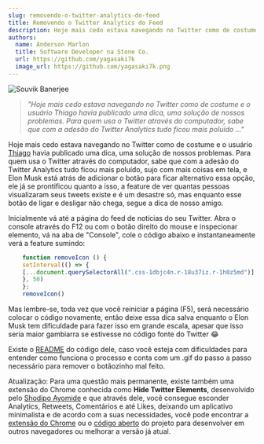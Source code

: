 ```yaml
---
slug: removendo-o-twitter-analytics-do-feed
title: Removendo o Twitter Analytics do Feed
description: Hoje mais cedo estava navegando no Twitter como de costume e o usuário Thiago havia publicado uma dica, uma solução de nossos problemas. Para quem usa o Twitter através do computador, sabe que com a adesão do Twitter Analytics tudo ficou mais poluído
authors:
  name: Anderson Marlon
  title: Software Developer na Stone Co.
  url: https://github.com/yagasaki7k
  image_url: https://github.com/yagasaki7k.png
---
```


![](https://images.unsplash.com/photo-1616469829167-0bd76a80c913?ixlib=rb-4.0.3&ixid=MnwxMjA3fDB8MHxwaG90by1wYWdlfHx8fGVufDB8fHx8&auto=format&fit=crop&w=1470&q=80 "Souvik Banerjee")

> _"Hoje mais cedo estava navegando no Twitter como de costume e o usuário Thiago havia publicado uma dica, uma solução de nossos problemas. Para quem usa o Twitter através do computador, sabe que com a adesão do Twitter Analytics tudo ficou mais poluído ..."_

Hoje mais cedo estava navegando no Twitter como de costume e o usuário [Thiago](https://twitter.com/ThiagoMota014) havia publicado uma dica, uma solução de nossos problemas. Para quem usa o Twitter através do computador, sabe que com a adesão do Twitter Analytics tudo ficou mais poluído, sujo com mais coisas em tela, e Elon Musk está atrás de adicionar o botão para ficar alternativo essa opção, ele já se prontificou quanto a isso, a feature de ver quantas pessoas visualizaram seus tweets existe e é um desastre só, mas enquanto esse botão de ligar e desligar não chega, segue a dica de nosso amigo.

Inicialmente vá até a página do feed de notícias do seu Twitter. Abra o console através do F12 ou com o botão direito do mouse e inspecionar elemento, vá na aba de "Console", cole o código abaixo e instantaneamente verá a feature sumindo:

```javascript
    function removeIcon () {  
    setInterval(() => {
    [...document.querySelectorAll(".css-1dbjc4n.r-18u37iz.r-1h0z5md")].filter(div => div.innerHTML.includes("analytics")).forEach(div => div.remove())
    }, 50)
    };
    removeIcon()
```

Mas lembre-se, toda vez que você reiniciar a página (F5), será necessário colocar o código novamente, então deixe essa dica salva enquanto o Elon Musk tem dificuldade para fazer isso em grande escala, apesar que isso seria maior gambiarra se estivesse no código fonte do Twitter 😂

Existe o [README](https://github.com/Thiago-Mota-Santos/Remove-twitter-icon) do código dele, caso você esteja com dificuldades para entender como funciona o processo e conta com um .gif do passo a passo necessário para remover o botãozinho mal feito.

Atualização: Para uma questão mais permanente, existe também uma extensão do Chrome conhecida como **Hide Twitter Elements**, desenvolvido pelo [Shodipo Ayomide](https://shodipoayomide.com/) e que através dele, você consegue esconder Analytics, Retweets, Comentários e até Likes, deixando um aplicativo minimalista e de acordo com a suas necessidades, você pode encontrar a [extensão do Chrome](https://chrome.google.com/webstore/detail/hide-twitter-elements/fbffhgacjoeloopjakfbdgcdfaklionn/related?hl=en) ou o [código aberto](https://github.com/Developerayo/Hide-Twitter-Elements) do projeto para desenvolver em outros navegadores ou melhorar a versão já atual.
